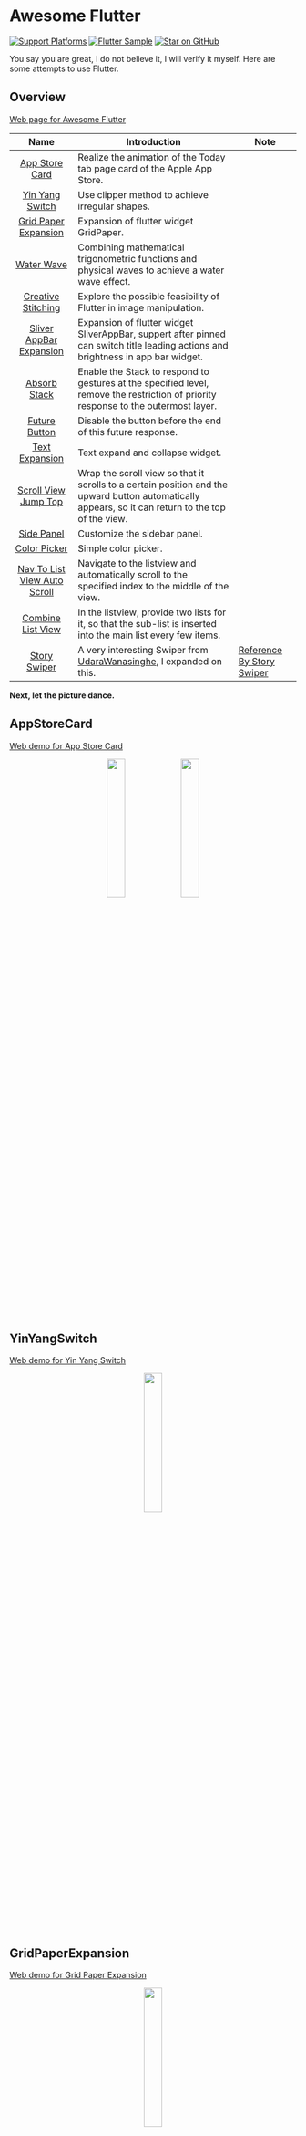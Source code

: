 # Awesome Flutter

[![Support Platforms](https://img.shields.io/badge/flutter-android%20%7C%20ios-green.svg)](https://github.com/Nomeleel/awesome_flutter) [![Flutter Sample](https://img.shields.io/badge/flutter-sample-purple.svg)](https://github.com/Nomeleel/fine_client) [![Star on GitHub](https://img.shields.io/github/stars/Nomeleel/awesome_flutter.svg?style=flat&logo=github&colorB=deeppink&label=stars)](https://github.com/Nomeleel/awesome_flutter) 

You say you are great, I do not believe it, I will verify it myself. Here are some attempts to use Flutter.

## Overview

[Web page for Awesome Flutter](https://nomeleel.github.io/awesome_flutter/)

| Name | Introduction | Note
| :------: | ------ | ------ |
| [App Store Card](#appstorecard) | Realize the animation of the Today tab page card of the Apple App Store. |
| [Yin Yang Switch](#yinyangswitch) | Use clipper method to achieve irregular shapes. |
| [Grid Paper Expansion](#gridpaperexpansion) | Expansion of flutter widget GridPaper. |
| [Water Wave](#waterwave) | Combining mathematical trigonometric functions and physical waves to achieve a water wave effect. |
| [Creative Stitching](#creativestitching) | Explore the possible feasibility of Flutter in image manipulation. |
| [Sliver AppBar Expansion](#sliverappbarexpansion) | Expansion of flutter widget SliverAppBar, suppert after pinned can switch title leading actions and brightness in app bar widget. |
| [Absorb Stack](#absorbstack) | Enable the Stack to respond to gestures at the specified level, remove the restriction of priority response to the outermost layer. |
| [Future Button](#futurebutton) | Disable the button before the end of this future response. |
| [Text Expansion](#textexpansion) | Text expand and collapse widget. |
| [Scroll View Jump Top](#scrollviewjumptop) | Wrap the scroll view so that it scrolls to a certain position and the upward button automatically appears, so it can return to the top of the view. |
| [Side Panel](#sidepanel-colorpicker) | Customize the sidebar panel. |
| [Color Picker](#sidepanel-colorpicker) | Simple color picker. |
| [Nav To List View Auto Scroll](#navtolistviewautoscroll) | Navigate to the listview and automatically scroll to the specified index to the middle of the view. |
| [Combine List View](#combinelistview) | In the listview, provide two lists for it, so that the sub-list is inserted into the main list every few items. |
| [Story Swiper](#storyswiper) | A very interesting Swiper from [UdaraWanasinghe](https://github.com/UdaraWanasinghe), I expanded on this. | [Reference By Story Swiper](https://github.com/UdaraWanasinghe/StorySwiper) |

**Next, let the picture dance.**

## AppStoreCard

[Web demo for App Store Card](https://nomeleel.github.io/awesome_flutter/)

<center>
    <img src="https://raw.githubusercontent.com/Nomeleel/Assets/master/awesome_flutter/markdown/app_store_card_1.gif" width="25%"/>
    <img src="https://raw.githubusercontent.com/Nomeleel/Assets/master/awesome_flutter/markdown/app_store_card_2.gif" width="25%"/>
</center>

## YinYangSwitch

[Web demo for Yin Yang Switch](https://nomeleel.github.io/awesome_flutter/#/yin_yang_switch_view)

<center>
    <img src="https://raw.githubusercontent.com/Nomeleel/Assets/master/awesome_flutter/markdown/yin_yang_switch.gif" width="25%"/>
</center>

## GridPaperExpansion

[Web demo for Grid Paper Expansion](https://nomeleel.github.io/awesome_flutter/#/grid_paper_exp_view)

<center>
    <img src="https://raw.githubusercontent.com/Nomeleel/Assets/master/awesome_flutter/markdown/grid_paper_exp.gif" width="25%"/>
</center>

## WaterWave

[Web demo for Water Wave](https://nomeleel.github.io/awesome_flutter/#/water_wave_view)

<center>
    <img src="https://raw.githubusercontent.com/Nomeleel/Assets/master/awesome_flutter/markdown/water_wave.gif" width="25%"/>
</center>

## CreativeStitching

[Web demo for Creative Stitching](https://nomeleel.github.io/awesome_flutter/#/creative_stitching_view)

<center>
    <img src="https://raw.githubusercontent.com/Nomeleel/Assets/master/awesome_flutter/markdown/creative_stitching.gif" width="25%"/>
</center>

## SliverAppBarExpansion

If the initial background color and the pinned background color after scrolling big different, the same app bar cannot adapt to the two backgrounds. At this time, you need to automatically switch the appbar to adapt to the new background.

[Web demo for Sliver AppBar Expansion](https://nomeleel.github.io/awesome_flutter/#/sliver_app_bar_exp_view)

<center>SliverAppBar in Flutter ｜ SliverAppBarExpansion</center>

<center>
    <img src="https://raw.githubusercontent.com/Nomeleel/Assets/master/awesome_flutter/markdown/sliver_app_bar.gif" width="25%"/><img src="https://raw.githubusercontent.com/Nomeleel/Assets/master/awesome_flutter/markdown/sliver_app_bar_expansion.gif" width="25%"/>
</center>

## AbsorbStack

[Web demo for Absorb Stack](https://nomeleel.github.io/awesome_flutter/#/absorb_stack_view)

## FutureButton

[Web demo for Future Button](https://nomeleel.github.io/awesome_flutter/#/future_button_view)

## ScrollViewJumpTop

[Web demo for Scroll View Jump Top](https://nomeleel.github.io/awesome_flutter/#/scroll_view_jump_top_view)

## SidePanel-ColorPicker

[Web demo for Side Panel && Color Picker](https://nomeleel.github.io/fine_client/)

<center>
    <img src="https://raw.githubusercontent.com/Nomeleel/Assets/master/fine_client/markdown/gctsq_2.gif" width="60%" />
</center>

## NavToListViewAutoScroll

[Web demo for Nav To List View Auto Scroll](https://nomeleel.github.io/awesome_flutter/#/nav_to_list_view_auto_scroll_view)

## CombineListView

[Web demo for Combine List View](https://nomeleel.github.io/awesome_flutter/#/combine_list_view_view)

## StorySwiper

[Web demo for Story Swiper View](https://nomeleel.github.io/awesome_flutter/#/story_swiper_view)

## Found issues in Flutter

The inevitable thing is that I also found some issues in Flutter.

Current Dev Evn: **Flutter (Channel stable, v1.22.1, on Mac OS X 10.15.5 19F101, locale zh-Hans-CN)**

I have also create some issues, but finally found similar ones, whichever is the earliest.

| Issue ID | Description | About | Note
| :------: | :------: | :------: | :------: |
| [24786](https://github.com/flutter/flutter/issues/24786) | ReorderableListView#onReorder passes an incorrect new index. | [ReorderableListView](https://github.com/flutter/flutter/blob/master/packages/flutter/lib/src/material/reorderable_list.dart#L59) |  |
| [60594](https://github.com/flutter/flutter/issues/60594) | The target Hero widget is build three times. | [Hero](https://github.com/flutter/flutter/blob/master/packages/flutter/lib/src/widgets/heroes.dart#L154) |  |
| [13937](https://github.com/flutter/flutter/issues/13937) | Unable to call a platform channel method from another isolate. | Isolate |  |
| [59143](https://github.com/flutter/flutter/issues/59143) | Tabbar initialIndex indicator image not working. | TabBar Indicator Image Decoration |  |